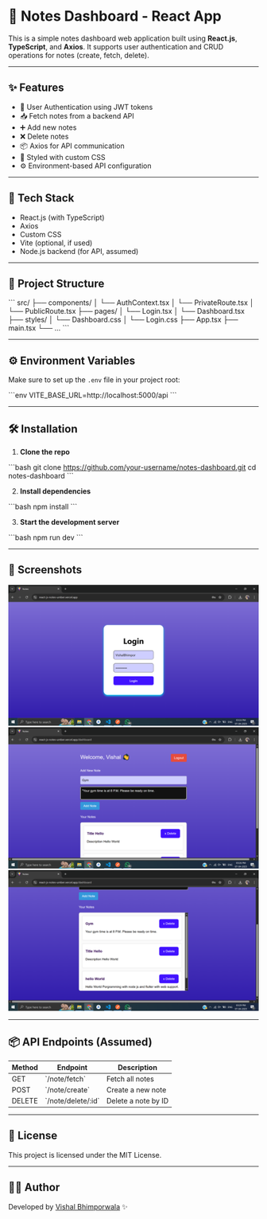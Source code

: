 # 📝 Notes Dashboard - React App

This is a simple notes dashboard web application built using **React.js**, **TypeScript**, and **Axios**. It supports user authentication and CRUD operations for notes (create, fetch, delete).

---

## ✨ Features

- 🔐 User Authentication using JWT tokens
- 📥 Fetch notes from a backend API
- ➕ Add new notes
- ❌ Delete notes
- 📦 Axios for API communication
- 💅 Styled with custom CSS
- ⚙️ Environment-based API configuration

---

## 🚀 Tech Stack

- React.js (with TypeScript)
- Axios
- Custom CSS
- Vite (optional, if used)
- Node.js backend (for API, assumed)

---

## 📁 Project Structure

\`\`\`
src/
├── components/
│ └── AuthContext.tsx
│ └── PrivateRoute.tsx
│ └── PublicRoute.tsx
├── pages/
│ └── Login.tsx
│ └── Dashboard.tsx
├── styles/
│ └── Dashboard.css
│ └── Login.css
├── App.tsx
├── main.tsx
└── ...
\`\`\`

---

## ⚙️ Environment Variables

Make sure to set up the `.env` file in your project root:

\`\`\`env
VITE_BASE_URL=http://localhost:5000/api
\`\`\`

---

## 🛠️ Installation

1. **Clone the repo**

\`\`\`bash
git clone https://github.com/your-username/notes-dashboard.git
cd notes-dashboard
\`\`\`

2. **Install dependencies**

\`\`\`bash
npm install
\`\`\`

3. **Start the development server**

\`\`\`bash
npm run dev
\`\`\`

---

## 📸 Screenshots

![Login Screenshot](public/screenshot_login.png)
![Dashboard Screenshot](public/screenshot_add_notes.png)
![Notes List Screenshot](public/screenshot_notelist.png)

---

## 📦 API Endpoints (Assumed)

| Method | Endpoint             | Description         |
| ------ | -------------------- | ------------------- |
| GET    | \`/note/fetch\`      | Fetch all notes     |
| POST   | \`/note/create\`     | Create a new note   |
| DELETE | \`/note/delete/:id\` | Delete a note by ID |

---

## 📄 License

This project is licensed under the MIT License.

---

## 👨‍💻 Author

Developed by [Vishal Bhimporwala](https://github.com/vishalbhimporwala) ✨
